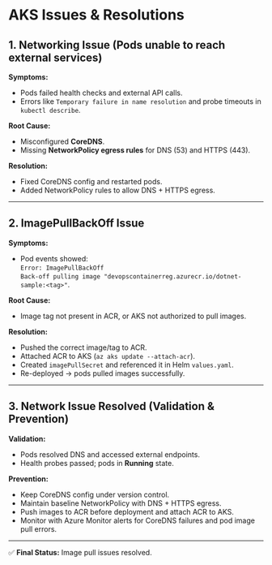 # AKS Issues & Resolutions

## 1. Networking Issue (Pods unable to reach external services)
**Symptoms:**  
- Pods failed health checks and external API calls.  
- Errors like `Temporary failure in name resolution` and probe timeouts in `kubectl describe`.  

**Root Cause:**  
- Misconfigured **CoreDNS**.  
- Missing **NetworkPolicy egress rules** for DNS (53) and HTTPS (443).  

**Resolution:**  
- Fixed CoreDNS config and restarted pods.  
- Added NetworkPolicy rules to allow DNS + HTTPS egress.  

---

## 2. ImagePullBackOff Issue
**Symptoms:**  
- Pod events showed:  
  `Error: ImagePullBackOff`  
  `Back-off pulling image "devopscontainerreg.azurecr.io/dotnet-sample:<tag>"`.  

**Root Cause:**  
- Image tag not present in ACR, or AKS not authorized to pull images.  

**Resolution:**  
- Pushed the correct image/tag to ACR.  
- Attached ACR to AKS (`az aks update --attach-acr`).  
- Created `imagePullSecret` and referenced it in Helm `values.yaml`.  
- Re-deployed → pods pulled images successfully.  

---

## 3. Network Issue Resolved (Validation & Prevention)
**Validation:**  
- Pods resolved DNS and accessed external endpoints.  
- Health probes passed; pods in **Running** state.  

**Prevention:**  
- Keep CoreDNS config under version control.  
- Maintain baseline NetworkPolicy with DNS + HTTPS egress.  
- Push images to ACR before deployment and attach ACR to AKS.  
- Monitor with Azure Monitor alerts for CoreDNS failures and pod image pull errors.

---

✅ **Final Status:**  Image pull issues resolved.
